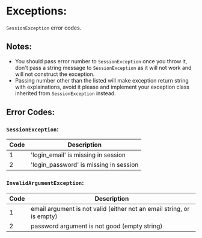 # Exceptions:
`SessionException` error codes.

## Notes:
- You should pass error number to `SessionException` once you throw it, don't pass a string message to `SessionException` as it will not work and will not construct the exception.
- Passing number other than the listed will make exception return string with explainations, avoid it please and implement your exception class inherited from `SessionException` instead.

## Error Codes:

### `SessionException`:
|  Code |  Description |
|---|---|
|  1  |  'login_email' is missing in session  |
|  2  |  'login_password' is missing in session  |


### `InvalidArgumentException`:
|  Code |  Description |
|---|---|
|  1  | email argument is not valid (either not an email string, or is empty) |
|  2  | password argument is not good (empty string)

